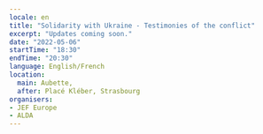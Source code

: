 ```yaml
---
locale: en
title: "Solidarity with Ukraine - Testimonies of the conflict"
excerpt: "Updates coming soon."
date: "2022-05-06"
startTime: "18:30"
endTime: "20:30"
language: English/French
location:
  main: Aubette,
  after: Placé Kléber, Strasbourg
organisers:
- JEF Europe
- ALDA
---
```


